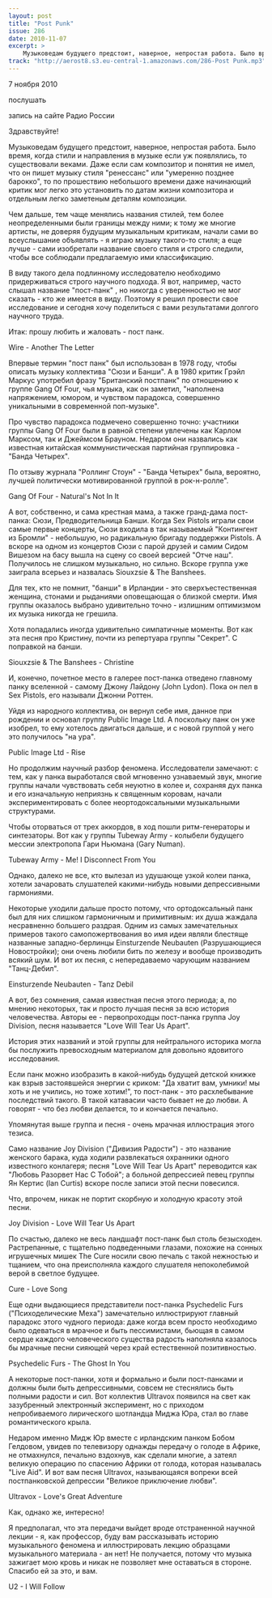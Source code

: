 ```yaml
---
layout: post
title: "Post Punk"
issue: 286
date: 2010-11-07
excerpt: >
    Музыковедам будущего предстоит, наверное, непростая работа. Было время, когда стили и направления в музыке если уж появлялись, то существовали веками. Даже если сам композитор и понятия не имел, что он пишет музыку стиля "ренессанс" или "умеренно позднее барокко", то по прошествию небольшого времени даже начинающий критик мог легко это установить по датам жизни композитора и отдельным легко заметеным деталям композиции.
track: "http://aerost8.s3.eu-central-1.amazonaws.com/286-Post Punk.mp3"
---
```


7 ноября 2010

послушать

запись на сайте Радио России

Здравствуйте!

Музыковедам будущего предстоит, наверное, непростая работа. Было время, когда стили и направления в музыке если уж появлялись, то существовали веками. Даже если сам композитор и понятия не имел, что он пишет музыку стиля "ренессанс" или "умеренно позднее барокко", то по прошествию небольшого времени даже начинающий критик мог легко это установить по датам жизни композитора и отдельным легко заметеным деталям композиции.

Чем дальше, тем чаще менялись названия стилей, тем более неопределенными были границы между ними; к тому же многие артисты, не доверяя будущим музыкальным критикам, начали сами во всеуслышание объявлять - я играю музыку такого-то стиля; а еще лучше - сами изобретали название своего стиля и строго следили, чтобы все соблюдали предлагаемую ими классификацию.

В виду такого дела подлинному исследователю необходимо придерживаться строго научного подхода. Я вот, например, часто слышал название "пост-панк" , но никогда с уверенностью не мог сказать - кто же имеется в виду. Поэтому я решил провести свое исследование и сегодня хочу поделиться с вами результатами долгого научного труда.

Итак: прошу любить и жаловать - пост панк.

Wire - Another The Letter

Впервые термин "пост панк" был использован в 1978 году, чтобы описать музыку коллектива "Сюзи и Банши". А в 1980 критик Грэйл Маркус употребил фразу "Британский постпанк" по отношению к группе Gang Of Four, чья музыка, как он заметил, "наполнена напряжением, юмором, и чувством парадокса, совершенно уникальными в современной поп-музыке".

Про чувство парадокса подмечено совершенно точно: участники группы Gang Of Four были в равной степени увлечены как Карлом Марксом, так и Джеймсом Брауном. Недаром они назвались как известная китайская коммунистическая партийная группировка - "Банда Четырех".

По отзыву журнала "Роллинг Стоун" - "Банда Четырех" была, вероятно, лучшей политически мотивированной группой в рок-н-ролле".

Gang Of Four - Natural's Not In It

А вот, собственно, и сама крестная мама, а также гранд-дама пост-панка: Сюзи, Предводительница Банши. Когда Sex Pistols играли свои самые первые концерты, Сюзи входила в так называемый "Контингент из Бромли" - небольшую, но радикальную бригаду поддержки Pistols. А вскоре на одном из концертов Сюзи с парой друзей и самим Сидом Вишезом на басу вышла на сцену со своей версией "Отче наш". Получилось не слишком музыкально, но сильно. Вскоре группа уже заиграла всерьез и назвалась Siouxzsie & The Banshees.

Для тех, кто не помнит, "банши" в Ирландии - это сверхъестественная женщина, стонами и рыданиями оповещающая о близкой смерти. Имя группы оказалось выбрано удивительно точно - излишним оптимизмом их музыка никогда не грешила.

Хотя попадались иногда удивительно симпатичные моменты. Вот как эта песня про Кристину, почти из репертуара группы "Секрет". С поправкой на банши.

Siouxzsie & The Banshees - Christine

И, конечно, почетное место в галерее пост-панка отведено главному панку вселенной - самому Джону Лайдону (John Lydon). Пока он пел в Sex Pistols, его называли Джонни Роттен.

Уйдя из народного коллектива, он вернул себе имя, данное при рождении и основал группу Public Image Ltd. А поскольку панк он уже изобрел, то ему хотелось двигаться дальше, и с новой группой у него это получилось "на ура".

Public Image Ltd - Rise

Но продолжим научный разбор феномена. Исследователи замечают: с тем, как у панка выработался свой мгновенно узнаваемый звук, многие группы начали чувствовать себя неуютно в колее и, сохраняя дух панка и его изначальную неприязнь к священным коровам, начали экспериментировать с более неортодоксальными музыкальными структурами.

Чтобы оторваться от трех аккордов, в ход пошли ритм-генераторы и синтезаторы. Вот как у группы Tubeway Army - колыбели будущего мессии электропопа Гари Ньюмана (Gary Numan).

Tubeway Army - Me! I Disconnect From You

Однако, далеко не все, кто вылезал из удушающе узкой колеи панка, хотели зачаровать слушателей какими-нибудь новыми депрессивными гармониями.

Некоторые уходили дальше просто потому, что ортодоксальный панк был для них слишком гармоничным и примитивным: их душа жаждала несравненно большего раздрая. Одним из самых замечательных примеров такого самопожертвования во имя идеи являли блестяще названные западно-берлинцы Einsturzende Neubauten (Разрушающиеся Новостройки); они очень любили бить по железу и вообще производить всякий шум. И вот их песня, с непередаваемо чарующим названием "Танц-Дебил".

Einsturzende Neubauten - Tanz Debil

А вот, без сомнения, самая известная песня этого периода; а, по мнению некоторых, так и просто лучшая песня за всю история человечества. Авторы ее - первопроходцы пост-панка группа Joy Division, песня называется "Love Will Tear Us Apart".

История этих названий и этой группы для нейтрального историка могла бы послужить превосходным материалом для довольно ядовитого исследования.

Если панк можно изобразить в какой-нибудь будущей детской книжке как взрыв застоявшейся энергии с криком: "Да хватит вам, умники! мы хоть и не учились, но тоже хотим!", то пост-панк - это расхлебывание последствий такого. В такой катавасии часто бывает не до любви. А говорят - что без любви делается, то и кончается печально.

Упомянутая выше группа и песня - очень мрачная иллюстрация этого тезиса.

Само название Joy Division ("Дивизия Радости") - это название женского барака, куда ходили развлекаться охранники одного известного конлагеря; песня "Love Will Tear Us Apart" переводится как "Любовь Разорвет Нас С Тобой"; а больной депрессией певец группы Ян Кертис (Ian Curtis) вскоре после записи этой песни повесился.

Что, впрочем, никак не портит скорбную и холодную красоту этой песни.

Joy Division - Love Will Tear Us Apart

По счастью, далеко не весь ландшафт пост-панк был столь безысходен. Растрепанные, с тщательно подведенными глазами, похожие на сонных игрушечных мишек The Cure носили свою печаль с такой нежностью и тщанием, что она преисполняла каждого слушателя непоколебимой верой в светлое будущее.

Cure - Love Song

Еще одни выдающиеся представители пост-панка Psychedelic Furs ("Психоделические Меха") замечательно иллюстрируют главный парадокс этого чудного периода: даже когда всем просто необходимо было одеваться в мрачное и быть пессимистами, бьющая в самом сердце каждого человеческого существа радость наполняла казалось бы мрачные песни сияющей через край естественной позитивностью.

Psychedelic Furs - The Ghost In You

А некоторые пост-панки, хотя и формально и были пост-панками и должны были быть депрессивными, совсем не стеснялись быть полными радости и сил. Вот коллектив Ultravox появился на свет как зазубренный электронный эксперимент, но с приходом непробиваемого лирического шотландца Миджа Юра, стал во главе романтического крыла.

Недаром именно Мидж Юр вместе с ирландским панком Бобом Гелдовом, увидев по телевизору однажды передачу о голоде в Африке, не отмахнулся, печально вздохнув, как сделали многие, а затеял великую операцию по спасению Африки от голода, которая называлась "Live Aid". И вот вам песня Ultravox, называющаяся вопреки всей постпанковской депрессии "Великое приключение любви".

Ultravox - Love's Great Adventure

Как, однако же, интересно!

Я предполагал, что эта передачи выйдет вроде отстраненной научной лекции - я, как профессор, буду вам рассказывать историю музыкального феномена и иллюстрировать лекцию образцами музыкального материала - ан нет! Не получается, потому что музыка зажигает мою кровь и никак не позволяет мне оставаться в стороне. Спасибо ей за это, и вам.

U2 - I Will Follow
